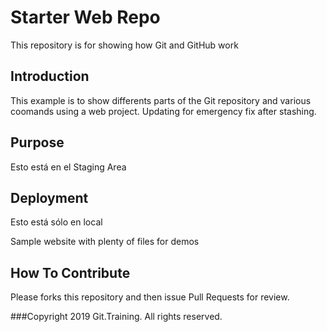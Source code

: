 # Starter Web Repo

This repository is for showing how Git and GitHub work
## Introduction
This example is to show differents parts of the Git repository and various coomands using a web project.
Updating for emergency fix after stashing.

## Purpose
Esto está en el Staging Area

## Deployment
Esto está sólo en local

Sample website with plenty of files for demos



## How To Contribute
Please forks this repository and then issue Pull Requests for review.

###Copyright
2019 Git.Training. All rights reserved.